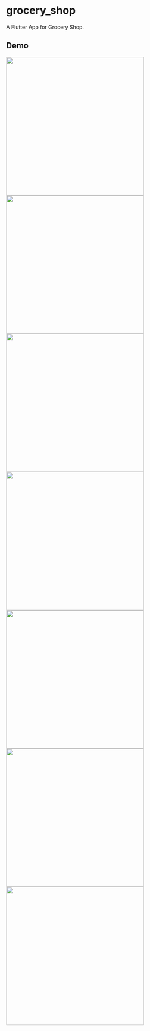 # grocery_shop

A Flutter App for Grocery Shop.

## Demo

<img src="https://user-images.githubusercontent.com/69325037/120928196-ebbf7100-c6e3-11eb-9a4a-d297e75f8b28.jpeg" width="370"/> <img src="https://user-images.githubusercontent.com/69325037/120928189-e530f980-c6e3-11eb-97a6-4e850809b20e.jpeg" width="370"/> <img src="https://user-images.githubusercontent.com/69325037/120928178-db0efb00-c6e3-11eb-88bb-e658d4a77f8a.jpeg" width="370"/> <img src="https://user-images.githubusercontent.com/69325037/120928168-d2b6c000-c6e3-11eb-91fa-17a79c27e62c.jpeg" width="370"/> <img src="https://user-images.githubusercontent.com/69325037/120928316-7a33f280-c6e4-11eb-8c13-41917344d950.jpeg" width="370"/> <img src="https://user-images.githubusercontent.com/69325037/120928160-cb8fb200-c6e3-11eb-935c-0267dc16fa70.jpeg" width="370"/> <img src="https://user-images.githubusercontent.com/69325037/120928156-c6cafe00-c6e3-11eb-97e0-11fecc4bc758.jpeg" width="370"/> 


